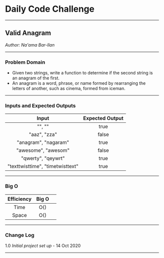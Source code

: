 # Daily Code Challenge

---

## Valid Anagram
*Author: Na'ama Bar-Ilan*

---

### Problem Domain

* Given two strings, write a function to determine if the second string is an anagram of the first. 
* An anagram is a word, phrase, or name formed by rearranging the letters of another, such as cinema, formed from iceman. 

---

### Inputs and Expected Outputs

| Input | Expected Output |
| :-----------: | :-----------:  |
| "", ""  | true  |
| "aaz", "zza" | false  |
| "anagram", "nagaram" | true  |
| "awesome", "awesom" | false  |
| "qwerty", "qeywrt" | true  |
| "texttwisttime", "timetwisttext" | true  |

---

### Big O

| Efficiency  | Big O |  |
| :-----------: | :-----------: |  :----------- |
| Time |  O()  |  |
| Space| O() |  |

---

### Change Log
1.0 *Initial project set up* - 14 Oct 2020  

---
